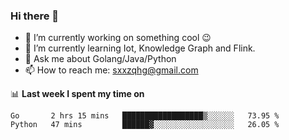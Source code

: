 ### Hi there 👋

<!--
**qihonggang/qihonggang** is a ✨ _special_ ✨ repository because its `README.md` (this file) appears on your GitHub profile.
Here are some ideas to get you started:

- 🔭 I’m currently working on ...
- 🌱 I’m currently learning ...
- 👯 I’m looking to collaborate on ...
- 🤔 I’m looking for help with ...
- 💬 Ask me about ...
- 📫 How to reach me: ...
- 😄 Pronouns: ...
- ⚡ Fun fact: ...
-->

- 🔭 I’m currently working on something cool 😉
- 🌱 I’m currently learning Iot, Knowledge Graph and Flink.
- 💬 Ask me about Golang/Java/Python
- 📫 How to reach me: sxxzqhg@gmail.com


📊 **Last week I spent my time on**
<!--START_SECTION:waka-->
```text
Go       2 hrs 15 mins   ██████████████████▒░░░░░░   73.95 % 
Python   47 mins         ██████▓░░░░░░░░░░░░░░░░░░   26.05 % 
```
<!--END_SECTION:waka-->
